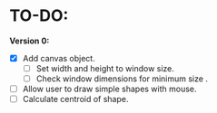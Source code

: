 # TO-DO:
**Version 0:**  
- [X] Add canvas object.
  - [ ] Set width and height to window size.
  - [ ] Check window dimensions for minimum size .  
- [ ] Allow user to draw simple shapes with mouse.  
- [ ] Calculate centroid of shape.  
